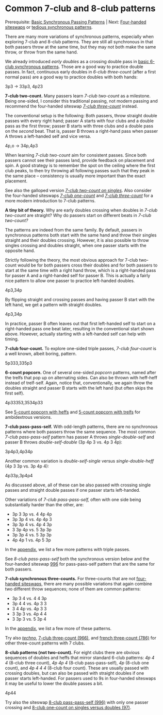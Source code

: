 # Common 7-club and 8-club patterns

Prerequisite: [Basic Synchronous Passing Patterns](2b-basic-sync.md) | Next: [Four-handed siteswaps](4a-4hsw-notation.md) or [tedious synchronous patterns](2e-tedious.md).

There are many more variations of synchronous patterns, especially when exploring 7-club and 8-club patterns. They are still all synchronous in that both passers throw at the same time, but they may not both make the same throw, or throw from the same hand.

We already introduced *early doubles* as a crossing double pass in [basic 6-club synchronous patterns](2b-basic-sync.md). Those are a good way to practice double passes. In fact, continuous early doubles in *6-club three-count* (after a first normal pass) are a good way to practice doubles with both hands:

<sync>3p3 -> 33p3, 4p23</sync>


**7-club two-count.** Many passers learn *7-club two-count* as a milestone. Being one-sided, I consider this traditional passing, not modern passing and recommend the four-handed siteswap [*7-club three-count*](4c-4hsw-doubles.md) instead.

The conventional setup is the following: Both passers, throw straight double passes with every right hand; passer A starts with four clubs and a double pass as the first throw; passer B starts with three clubs and a double pass on the *second* beat. That is, passer B throws a right-hand pass when passer A throws a left-handed self and vice versa.

<sync style='{"flipStraightCrossing": true, "iterations":3}'>4p,o -> 34p,4p3</sync>


When learning *7-club two-count* aim for consistent passes. Since both passers cannot see their passes land, provide feedback on placement and spin. A good strategy is to remember the spot on the ceiling where the first club peaks, to then try throwing all following passes such that they peak in the same place – consistency is usually more important than the exact placement. 

<crossreference>See also the galloped version [*7-club two-count on singles*](2e-beyond.md). Also consider the four-handed siteswaps [*7-club one-count*](1-learn-teach.md) and [*7-club three-count*](4c-4hsw-doubles.md) for a more modern introduction to 7-club patterns.</crossreference>


**A tiny bit of theory.** Why are early doubles crossing when doubles in *7-club two-count* are straight? Why do passers start on different beats in *7-club two-count?* 

The patterns are indeed from the same family. By default, passers in synchronous patterns both start with the same hand and throw their singles straight and their doubles crossing. However, it is also possible to throw singles crossing and doubles straight, when one passer starts with the opposite hand.

Strictly following the theory, the most obvious approach for 7-club two-count would be for both passers cross their doubles and for both passers to start at the same time with a right hand throw, which is a right-handed pass for passer A and a right-handed self for passer B. This is actually a fairly nice pattern to allow one passer to practice left-handed doubles.

<sync style='{"flipStraightCrossing": false, "iterations":4}'>4p3,34p</sync>


By flipping straight and crossing passes and having passer B start with the left hand, we get a pattern with straight doubles. 

<sync style='{"flipStraightCrossing": true, "iterations":4}'>4p3,34p</sync>

In practice, passer B often leaves out that first left-handed self to start on a right-handed pass one beat later, resulting in the conventional start shown above. However, actually starting with a left-handed self can help with timing.


**7-club four-count.** To explore one-sided triple passes, *7-club four-count* is a well known, albeit boring, pattern.

<sync>5p333,335p3</sync>



**6-count popcorn.** One of several one-sided *popcorn* patterns, named after the trelfs that pop up on alternating sides. Can also be thrown with heff-heff instead of trelf-self. Again, notice that, conventionally, we again throw the doubles straight and passer B starts with the left hand (but often skips the first self).

<sync style='{"flipStraightCrossing": true}'>4p33353,3534p33</sync>

<crossreference>See [5-count popcorn with heffs](4d-4hsw-heffs.md) and [5-count popcorn with trelfs](4f-4hsw-trelfs.md) for ambidextrous versions.</crossreference>


**7-club pass-pass-self.** With odd-length patterns, there are no synchronous patterns where both passers throw the same sequence. The most common *7-club pass-pass-self* pattern has passer A throws *single-double-self* and passer B throws *double-self-double* (3p 4p 3 vs. 4p 3 4p):

<sync>3p4p3,4p34p</sync>


Another common variation is *double-self-single* versus *single-double-heff* (4p 3 3p vs. 3p 4p 4):

<sync>4p33p,3p4p4</sync>

As discussed above, all of these can be also passed with crossing single passes and straight double passes if one passer starts left-handed.

Other variations of *7-club pass-pass-self,* often with one side being substantially harder than the other, are:

* 3p 3 3p vs. 4 4p 4p
* 3p 3p 4 vs. 4p 4p 3
* 3p 3p 4 vs. 4p 4 3p
* 3 3p 4p vs. 5 3p 3p
* 3p 3p 4 vs. 5 3p 3p
* 4p 4p 1 vs. 4p 5 3p

In the [appendix](), we list a few more patterns with triple passes.

<crossreference>See *8-club pass-pass-self* both the synchronous version below and the four-handed siteswap [996](4c-4hsw-doubles.md) for  pass-pass-self pattern that are the same for both passers.</crossreference>


**7-club synchronous three-counts.** For three-counts that are not [four-handed siteswaps](4c-4hsw-doubles.md), there are many possible variations that again combine two different throw sequences; none of them are common patterns:

* 3p 3 4 vs. 4 4 3p
* 3p 4 4 vs. 4p 3 3
* 3 4 4p vs. 4p 3 3 
* 3 3p 3 vs. 4p 4 4
* 3 3p 3 vs. 5 3p 4

In the [appendix](), we list a few more of these patterns.

<crossreference>Try also [*techno*](2e-beyond.md), [7-club three-count (966)](4c-4hsw-doubles.md), and [french three-count (786)](4d-4hsw-heffs.md) for other three-count patterns with 7 clubs.</crossreference>


**8-club patterns (not two-count).** For eight clubs there are obvious sequences of doubles and heffs that mirror standard 6-club patterns: *4p 4 4* (8-club three count), *4p 4p 4* (8-club pass-pass-self), *4p* (8-club one count), and *4p 4 4 4* (8-club four count). These are usually passed with crossing doubles, but can also be passed with straight doubles if one passer starts left-handed. For passers used to 9s in four-handed siteswaps it may be useful to lower the double passes a bit.

<sync>4p44</sync>


<crossreference>Try also the siteswap [8-club pass-pass-self (996)](4c-4hsw-doubles.md) with only one passer crossing and [8-club one-count on singles versus doubles (97)](4h-4hsw-compatible.md).</crossreference>


